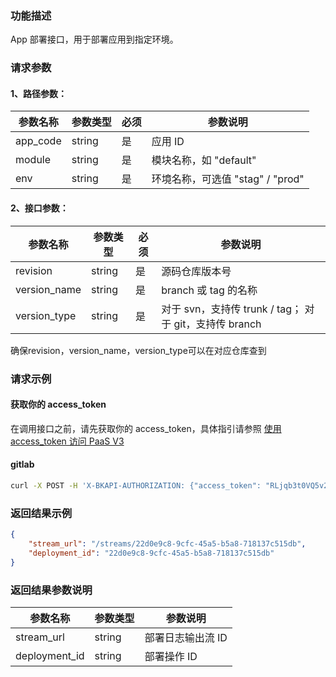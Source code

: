 ### 功能描述
App 部署接口，用于部署应用到指定环境。

### 请求参数

#### 1、路径参数：

| 参数名称 | 参数类型 | 必须 | 参数说明 |
| -------- | -------- | ---- | -------- |
| app_code | string   | 是   | 应用 ID  |
| module   | string   | 是   | 模块名称，如 "default" |
| env      | string   | 是   | 环境名称，可选值 "stag" / "prod" |

#### 2、接口参数：

| 参数名称      | 参数类型 | 必须 | 参数说明                                       |
| ------------- | -------- | ---- | ---------------------------------------------- |
| revision      | string   | 是   | 源码仓库版本号                                 |
| version_name  | string   | 是   | branch 或 tag 的名称                           |
| version_type  | string   | 是   | 对于 svn，支持传 trunk / tag； 对于 git，支持传 branch |

确保revision，version_name，version_type可以在对应仓库查到

### 请求示例

#### 获取你的 access_token
在调用接口之前，请先获取你的 access_token，具体指引请参照 [使用 access_token 访问 PaaS V3](https://bk.tencent.com/docs/markdown/PaaS3.0/topics/paas/access_token)

#### gitlab

```bash
curl -X POST -H 'X-BKAPI-AUTHORIZATION: {"access_token": "RLjqb3t0VQ5v2ZuT0rXhz7413rKSr3"}' http://bkapi.example.com/api/bkpaas3/prod/bkapps/applications/{AppCode}/modules/default/envs/{env:stag/prod}/deployments/ -d '{"revision": "Source code repository version number", "version_type": "Branch or tag name", "version_name": "For svn, supports passing trunk / tag; for git, supports passing branch"}' -H 'Content-Type: application/json'
```

### 返回结果示例
```json
{
    "stream_url": "/streams/22d0e9c8-9cfc-45a5-b5a8-718137c515db",
	"deployment_id": "22d0e9c8-9cfc-45a5-b5a8-718137c515db"
}
```


### 返回结果参数说明

| 参数名称       | 参数类型 | 参数说明           |
| -------------- | -------- | ------------------ |
| stream_url     | string   | 部署日志输出流 ID  |
| deployment_id  | string   | 部署操作 ID        |